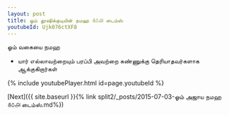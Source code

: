 ```yaml
---
layout: post
title: ஓம் தூஷிக்குடியின் நமஹ ௧௦௮ டைம்ஸ்
youtubeId: Ujk076ctXF8
---
```

 
 
 ஓம் வகையை நமஹ  
 
 -  யார் எல்லாவற்றையும் பரப்பி அவற்றை கண்ணுக்கு தெரியாதவர்களாக ஆக்குகிறார்கள் 
 
  
 
  
 
 
 
 
 
 


{% include youtubePlayer.html id=page.youtubeId %}
 
[Next]({{ site.baseurl }}{% link  split2/_posts/2015-07-03-ஓம் அஜாய நமஹ ௧௦௮ டைம்ஸ்.md%})
 
